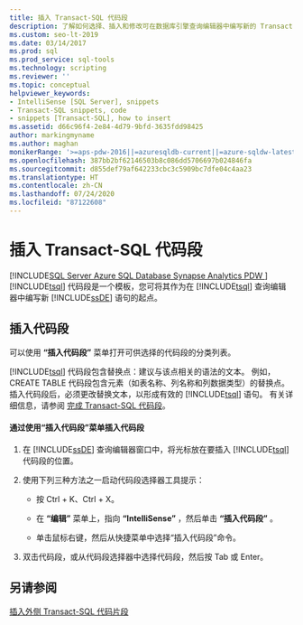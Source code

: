```yaml
---
title: 插入 Transact-SQL 代码段
description: 了解如何选择、插入和修改可在数据库引擎查询编辑器中编写新的 Transact-SQL 语句时将其用作起点的 Transact-SQL 代码片段。
ms.custom: seo-lt-2019
ms.date: 03/14/2017
ms.prod: sql
ms.prod_service: sql-tools
ms.technology: scripting
ms.reviewer: ''
ms.topic: conceptual
helpviewer_keywords:
- IntelliSense [SQL Server], snippets
- Transact-SQL snippets, code
- snippets [Transact-SQL], how to insert
ms.assetid: d66c96f4-2e84-4d79-9bfd-3635fdd98425
author: markingmyname
ms.author: maghan
monikerRange: '>=aps-pdw-2016||=azuresqldb-current||=azure-sqldw-latest||>=sql-server-2016||=sqlallproducts-allversions||>=sql-server-linux-2017||=azuresqldb-mi-current'
ms.openlocfilehash: 387bb2bf62146503b8c086dd5706697b024846fa
ms.sourcegitcommit: d855def79af642233cbc3c5909bc7dfe04c4aa23
ms.translationtype: HT
ms.contentlocale: zh-CN
ms.lasthandoff: 07/24/2020
ms.locfileid: "87122608"
---
```

# <a name="insert-transact-sql-snippets"></a>插入 Transact-SQL 代码段
[!INCLUDE[SQL Server Azure SQL Database Synapse Analytics PDW ](../../includes/applies-to-version/sql-asdb-asdbmi-asa-pdw.md)]
  [!INCLUDE[tsql](../../includes/tsql-md.md)] 代码段是一个模板，您可将其作为在 [!INCLUDE[tsql](../../includes/tsql-md.md)] 查询编辑器中编写新 [!INCLUDE[ssDE](../../includes/ssde-md.md)] 语句的起点。  
  
## <a name="inserting-snippets"></a>插入代码段  
 可以使用 **“插入代码段”** 菜单打开可供选择的代码段的分类列表。  
  
 [!INCLUDE[tsql](../../includes/tsql-md.md)] 代码段包含替换点：建议与该点相关的语法的文本。 例如，CREATE TABLE 代码段包含元素（如表名称、列名称和列数据类型）的替换点。 插入代码段后，必须更改替换文本，以形成有效的 [!INCLUDE[tsql](../../includes/tsql-md.md)] 语句。 有关详细信息，请参阅 [完成 Transact-SQL 代码段](../../relational-databases/scripting/complete-transact-sql-snippets.md)。  
  
#### <a name="inserting-a-snippet-by-using-the-insert-snippet-menu"></a>通过使用“插入代码段”菜单插入代码段  
  
1.  在 [!INCLUDE[ssDE](../../includes/ssde-md.md)] 查询编辑器窗口中，将光标放在要插入 [!INCLUDE[tsql](../../includes/tsql-md.md)] 代码段的位置。  
  
2.  使用下列三种方法之一启动代码段选择器工具提示：  
  
    -   按 Ctrl + K、Ctrl + X。  
  
    -   在 **“编辑”** 菜单上，指向 **“IntelliSense”** ，然后单击 **“插入代码段”** 。  
  
    -   单击鼠标右键，然后从快捷菜单中选择“插入代码段”命令。  
  
3.  双击代码段，或从代码段选择器中选择代码段，然后按 Tab 或 Enter。  
  
## <a name="see-also"></a>另请参阅  
 [插入外侧 Transact-SQL 代码片段](../../relational-databases/scripting/insert-surround-with-transact-sql-snippets.md)  
  
  
